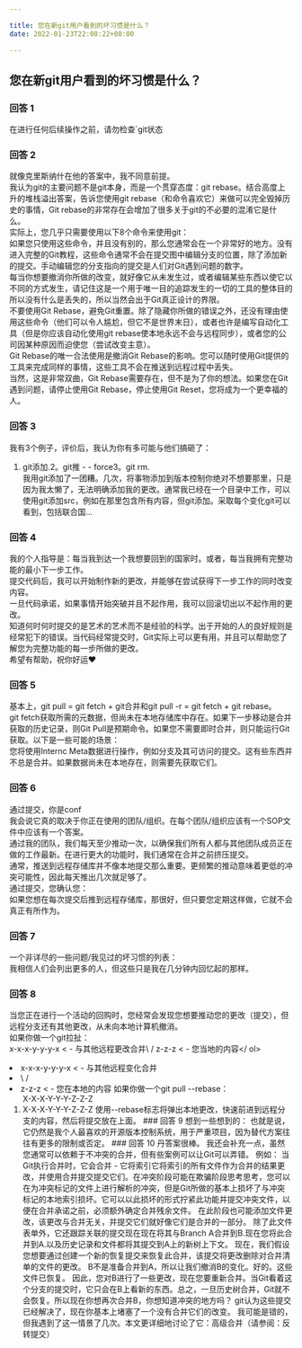 ```yaml
---

title: 您在新git用户看到的坏习惯是什么？
date: 2022-01-23T22:08:22+08:00

---
```





## 您在新git用户看到的坏习惯是什么？  
### 回答 1
在进行任何后续操作之前，请勿检查`git状态  
### 回答 2
就像克里斯纳什在他的答案中，我不同意前提。  
我认为git的主要问题不是git本身，而是一个贯穿态度：git rebase。结合高度上升的堆栈溢出答案，告诉您使用git rebase（和命令喜欢它）来做可以完全毁掉历史的事情，Git rebase的非常存在会增加了很多关于git的不必要的混淆它是什么。  
实际上，您几乎只需要使用以下8个命令来使用git：  
如果您只使用这些命令，并且没有别的，那么您通常会在一个非常好的地方。没有进入完整的Git教程，这些命令通常不会在提交图中编辑分支的位置，除了添加新的提交。手动编辑您的分支指向的提交是人们对Git遇到问题的数字。  
每当你想要撤消你所做的改变，就好像它从未发生过，或者编辑某些东西以使它以不同的方式发生，请记住这是一个用于唯一目的追踪发生的一切的工具的整体目的所以没有什么是丢失的，所以当然会出于Git真正设计的界限。  
不要使用Git Rebase，避免Git重置。除了隐藏你所做的错误之外，还没有理由使用这些命令（他们可以令人尴尬，但它不是世界末日），或者也许是编写自动化工具（但是你应该自动化使用git rebase使本地永远不会与远程同步），或者您的公司因某种原因而迫使您（尝试改变主意）。  
Git Rebase的唯一合法使用是撤消Git Rebase的影响。您可以随时使用Git提供的工具来完成同样的事情，这些工具不会在推送到远程过程中丢失。  
当然，这是非常双曲，Git Rebase需要存在，但不是为了你的想法。如果您在Git遇到问题，请停止使用Git Rebase，停止使用Git Reset，您将成为一个更幸福的人。  
### 回答 3
我有3个例子，评价后，我认为你有多可能与他们搞砸了：  
1. git添加.2。git推 -   -  force3。git rm.  
我用git添加了一团糟。几次，将事物添加到版本控制你绝对不想要那里，只是因为我太懒了，无法明确添加我的更改。通常我已经在一个目录中工作，可以使用git添加src，例如在那里包含所有内容，但git添加。采取每个变化git可以看到，包括联合国...  
### 回答 4
我的个人指导是：每当我到达一个我想要回到的国家时。或者，每当我拥有完整功能的最小下一步工作。  
提交代码后，我可以开始制作新的更改，并能够在尝试获得下一步工作的同时改变内容。  
一旦代码承诺，如果事情开始突破并且不起作用，我可以回滚切出以不起作用的更改。  
知道何时何时提交的是艺术的艺术而不是经验的科学。出于开始的人的良好规则是经常犯下的错误。当代码经常提交时，Git实际上可以更有用，并且可以帮助您了解您为完整功能的每一步所做的更改。  
希望有帮助，祝你好运♥  
### 回答 5
基本上，git pull = git fetch + git合并和git pull -r = git fetch + git rebase。  
git fetch获取所需的元数据，但尚未在本地存储库中存在。如果下一步移动是合并获取的历史记录，则Git Pull是预期命令。如果您不需要即时合并，则只能运行Git获取。以下是一些可能的场景：  
您将使用Internc Meta数据进行操作，例如分支及其可访问的提交。这有些东西并不总是合并。如果数据尚未在本地存在，则需要先获取它们。  
### 回答 6
通过提交，你是conf  
我会说它真的取决于你正在使用的团队/组织。在每个团队/组织应该有一个SOP文件中应该有一个答案。  
通过我的团队，我们每天至少推动一次，以确保我们所有人都与其他团队成员正在做的工作最新。在进行更大的功能时，我们通常在合并之前挤压提交。  
通常，推送到远程存储库并不像本地提交那么重要。更频繁的推动意味着更低的冲突可能性，因此每天推出几次就足够了。  
通过提交，您确认您：  
如果您想在每次提交后推到远程存储库，那很好，但只要您定期这样做，它就不会真正有所作为。  
### 回答 7
一个非详尽的一些问题/我见过的坏习惯的列表：  
我相信人们会列出更多的人，但这些只是我在几分钟内回忆起的那样。  
### 回答 8
当您正在进行一个活动的回购时，您经常会发现您想要推动您的更改（提交），但远程分支还有其他更改，从未向本地计算机撤消。  
如果你做一个git拉扯：  
<o> x-x-x-y-y-y-x < - 与其他远程更改合并\ / z-z-z < - 您当地的内容</ ol>  
<li> x-x-x-y-y-y-x < - 与其他远程变化合并</ li>  
<li> \ / </ li>  
<li> z-z-z < - 您在本地的内容</ li>  
如果你做一个git pull --rebase：  
<OL> X-X-X-Y-Y-Y-Z-Z-Z </ OL>  
<Li> X-X-X-Y-Y-Y-Z-Z-Z </ Li>  
使用--rebase标志将弹出本地更改，快速前进到远程分支的内容，然后将提交放在上面。  
### 回答 9
想到一些想到的：  
也就是说，它仍然是我个人最喜欢的开源版本控制系统，用于严重项目，因为替代方案往往有更多的限制或否定。  
### 回答 10
丹答案很棒。  
我还会补充一点，虽然您通常可以依赖于不冲突的合并，但有些案例可以让Git可以弄错。  
例如：  
当Git执行合并时，它会合并 - 它将索引它将索引的所有文件作为合并的结果更改，并使用合并提交提交它们。在冲突阶段可能在欺骗阶段思考思考，您可以在为冲突标记的文件上进行解析的冲突，但是Git所做的基本上损坏了与冲突标记的本地索引损坏。它可以以此损坏的形式拧紧此功能并提交冲突文件，以便在合并承诺之前，必须额外确定合并残余文件。  
在此阶段也可能添加文件更改，该更改与合并无关，并提交它们就好像它们是合并的一部分。  
除了此文件表单外，它还跟踪关联的提交现在现在将其与Branch A合并到B.现在您将此合并到A.以及历史记录和文件都将其提交到A上的新树上下文。  
现在，我们假设您想要通过创建一个新的恢复提交来恢复此合并，该提交将更改删除对合并清单的文件的更改。 B不是准备合并到A，所以让我们撤消B的变化。好的。这些文件已恢复。  
因此，您对B进行了一些更改，现在您要重新合并。当Git看着这个分支的提交时，它只会在B上看新的东西。总之，一旦历史树合并，Git就不会恢复。所以现在你想再次合并B，你想知道冲突的地方吗？ git认为这些提交已经解决了，现在你基本上堵塞了一个没有合并它们的改变。  
我可能是错的，但我遇到了这一情景了几次。本文更详细地讨论了它：高级合并（请参阅：反转提交）  
